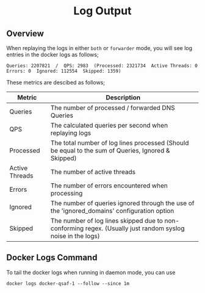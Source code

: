 <h1 align="center">
  <br>
  <!--<a href=""><img src="" alt="Markdownify" width="200"></a>-->
  <br>
  Log Output
  <br>
</h1>

## Overview
When replaying the logs in either `both` or `forwarder` mode, you will see log entries in the docker logs as follows;

`Queries: 2207821  /  QPS: 2983  (Processed: 2321734  Active Threads: 0  Errors: 0  Ignored: 112554  Skipped: 1359)`

These metrics are descibed as follows;

| Metric         | Description |
-----------------|--------------
| Queries        | The number of processed / forwarded DNS Queries |
| QPS            | The calculated queries per second when replaying logs |
| Processed      | The total number of log lines processed (Should be equal to the sum of Queries, Ignored & Skipped) |
| Active Threads | The number of active threads |
| Errors         | The number of errors encountered when processing |
| Ignored        | The number of queries ignored through the use of the 'ignored_domains' configuration option |
| Skipped        | The number of log lines skipped due to non-conforming regex. (Usually just random syslog noise in the logs) |

## Docker Logs Command
To tail the docker logs when running in daemon mode, you can use

```docker logs docker-qsaf-1 --follow --since 1m```